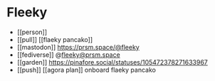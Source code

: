 # Fleeky

- [[person]]
- [[pull]] [[flaeky pancako]]
- [[mastodon]] https://prsm.space/@fleeky
- [[fediverse]] @fleeky@prsm.space
- [[garden]] https://pinafore.social/statuses/105472378271633967
- [[push]] [[agora plan]] onboard flaeky pancako


